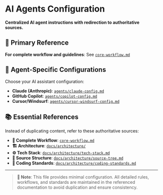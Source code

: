 # AI Agents Configuration

**Centralized AI agent instructions with redirection to authoritative sources.**

## 🎯 **Primary Reference**

**For complete workflow and guidelines**: See [`core-workflow.md`](../../.claude/workflows/core-workflow.md)

## 🤖 **Agent-Specific Configurations**

Choose your AI assistant configuration:

- **Claude (Anthropic)**: [`agents/claude-config.md`](agents/claude-config.md)
- **GitHub Copilot**: [`agents/copilot-config.md`](agents/copilot-config.md)  
- **Cursor/Windsurf**: [`agents/cursor-windsurf-config.md`](agents/cursor-windsurf-config.md)

## 📚 **Essential References**

Instead of duplicating content, refer to these authoritative sources:

- **🌟 Complete Workflow**: [`core-workflow.md`](../../.claude/workflows/core-workflow.md)
- **🏗️ Architecture**: [`docs/architecture/`](../../docs/architecture/)
- **⚙️ Tech Stack**: [`docs/architecture/tech-stack.md`](../../docs/architecture/tech-stack.md)
- **📁 Source Structure**: [`docs/architecture/source-tree.md`](../../docs/architecture/source-tree.md)
- **🎨 Coding Standards**: [`docs/architecture/coding-standards.md`](../../docs/architecture/coding-standards.md)

---

> **📝 Note**: This file provides minimal configuration. All detailed rules, workflows, and standards are maintained in the referenced documentation to avoid duplication and ensure consistency.